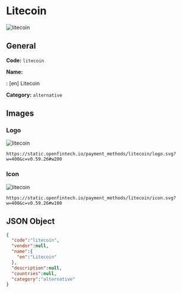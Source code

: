 
# Litecoin 
![litecoin](https://static.openfintech.io/payment_methods/litecoin/logo.svg?w=400&c=v0.59.26#w200)  

## General 
**Code:** `litecoin` 
 
**Name:**  
 
:	[en] Litecoin  
 
**Category:** `alternative` 
 

## Images 

### Logo 
![litecoin](https://static.openfintech.io/payment_methods/litecoin/logo.svg?w=400&c=v0.59.26#w200)  

```
https://static.openfintech.io/payment_methods/litecoin/logo.svg?w=400&c=v0.59.26#w200
```  

### Icon 
![litecoin](https://static.openfintech.io/payment_methods/litecoin/icon.svg?w=400&c=v0.59.26#w100)  

```
https://static.openfintech.io/payment_methods/litecoin/icon.svg?w=400&c=v0.59.26#w100
```  

## JSON Object 

```json
{
  "code":"litecoin",
  "vendor":null,
  "name":{
    "en":"Litecoin"
  },
  "description":null,
  "countries":null,
  "category":"alternative"
}
```  
